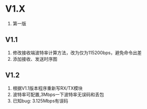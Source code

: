 # V1.X

1. 第一版

## V1.1

1. 修改接收端波特率计算方法，改为仅为115200bps，避免命令出差
2. 添加接收、发送时序图

## V1.2

1. 根据V1.1版本程序重新写RX/TX模块
2. 波特率可配置,3Mbps一下波特率无误码和丢包
3. 已知bug: 3.125Mbps有误码